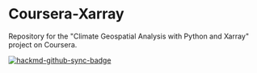 # Coursera-Xarray

Repository for the "Climate Geospatial Analysis with Python and Xarray" project on Coursera.

[![hackmd-github-sync-badge](https://hackmd.io/CCnPhGBhSPeYsIZqfImTZg/badge)](https://hackmd.io/CCnPhGBhSPeYsIZqfImTZg)

